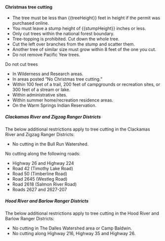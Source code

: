 #### Christmas tree cutting

* The tree must be less than {{treeHeight}} feet in height if the permit was purchased online.
* You must leave a stump height of {{stumpHeight}} inches or less.
* Only cut trees within the national forest boundary.
* Tree-topping is prohibited. Cut down the whole tree. 
* Cut the left over branches from the stump and scatter them.
* Another tree of similar size must grow within 8 feet of the one you cut.
* Do not remove Pacific Yew trees.

Do not cut trees 

* In Wilderness and Research areas.
* In areas posted “No Christmas tree cutting.”
* Within 100 feet of a trail, 200 feet of campgrounds or recreation sites, or 300 feet of a stream or lake.
* Within administrative sites.
* Within summer home/recreation residence areas.
* On the Warm Springs Indian Reservation.

##### Clackamas River and Zigzag Ranger Districts

The below additional restrictions apply to tree cutting in the Clackamas River and Zigzag Ranger Districts:

* No cutting in the Bull Run Watershed.

No cutting along the following roads:

* Highway 26 and Highway 224
* Road 42 (Timothy Lake Road)
* Road 50 (Timberline Road)
* Road 2645 (Westleg Road)
* Road 2618 (Salmon River Road)
* Roads 2627 and 2627-207

##### Hood River and Barlow Ranger Districts

The below additional restrictions apply to tree cutting in the Hood River and Barlow Ranger Districts:

* No cutting in The Dalles Watershed area or Camp Baldwin.
* No cutting along Highway 216, Highway 35 and Highway 26. 
